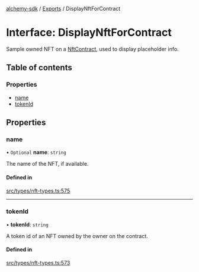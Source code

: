 [alchemy-sdk](../README.md) / [Exports](../modules.md) / DisplayNftForContract

# Interface: DisplayNftForContract

Sample owned NFT on a [NftContract](NftContract.md), used to display placeholder info.

## Table of contents

### Properties

- [name](DisplayNftForContract.md#name)
- [tokenId](DisplayNftForContract.md#tokenid)

## Properties

### name

• `Optional` **name**: `string`

The name of the NFT, if available.

#### Defined in

[src/types/nft-types.ts:575](https://github.com/alchemyplatform/alchemy-sdk-js/blob/873c9882/src/types/nft-types.ts#L575)

___

### tokenId

• **tokenId**: `string`

A token id of an NFT owned by the owner on the contract.

#### Defined in

[src/types/nft-types.ts:573](https://github.com/alchemyplatform/alchemy-sdk-js/blob/873c9882/src/types/nft-types.ts#L573)
